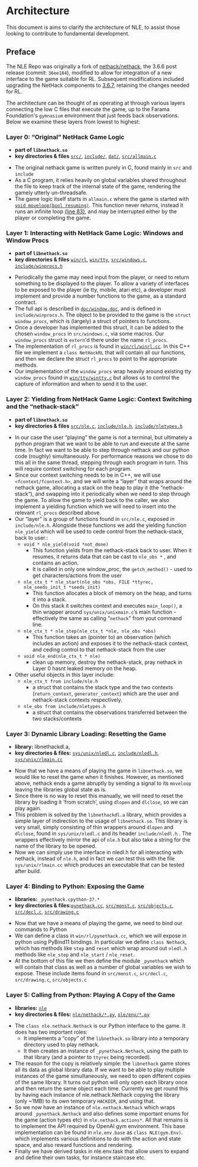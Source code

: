 # Architecture

This document is aims to clarify the architecture of NLE, to assist those
looking to contribute to fundamental development.

## Preface

The NLE Repo was originally a fork of [nethack/nethack](https://github.com/NetHack/NetHack/releases/tag/NetHack-3.6.6_PostRelease),
the 3.6.6 post release (commit: `36ee184`), modified to allow for integration of
a new interface to the game suitable for RL. Subsequent modifications included
upgrading the NetHack components to [3.6.7](https://github.com/NetHack/NetHack/releases/tag/NetHack-3.6.7_Released), retaining
the changes needed for RL.

The architecture can be thought of as operating at through various layers connecting 
the low C files that execute the game, up to the Farama Foundation's `gymnasium` environment 
that just feeds back observations. Below we examine these layers from lowest to highest:


### Layer 0: “Original” NetHack Game Logic

- **part of `libnethack.so`**
- **key directories & files** [`src/`](https://github.com/heiner/nle/blob/main/src),
[`include/`](https://github.com/heiner/nle/blob/main/include),
[`dat/`](https://github.com/heiner/nle/blob/main/dat),
[`src/allmain.c`](https://github.com/heiner/nle/blob/main/src/allmain.c)


* The original nethack game is written purely in C, found mainly in `src` and
`include`
* As a C program, it relies heavily on global variables shared throughout the
file to keep track of the internal state of the game, rendering the gamely
utterly un-threadsafe.
* The game logic itself starts in  `allmain.c`  where the game is started with
[`void moveloop(bool resuming)`](https://github.com/heiner/nle/blob/main/src/allmain.c#L23).
This function never returns, instead it runs an infinite loop
[(line 83)](https://github.com/heiner/nle/blob/main/src/allmain.c#L83),
and may be interrupted either by the player or completing the game.

### Layer 1: Interacting with NetHack Game Logic: Windows and Window Procs

- **part of `libnethack.so`**
- **key directories & files** [`win/rl`](https://github.com/heiner/nle/blob/main/win/rl),
[`win/tty`](https://github.com/heiner/nle/blob/main/win/tty),
[`src/windows.c`](https://github.com/heiner/nle/blob/main/src/windows.c),
[`include/winprocs.h`](https://github.com/heiner/nle/blob/main/include/winprocs.h)


* Periodically the game may need input from the player, or need to return
something to be displayed to the player. To allow a variety of interfaces to be
exposed to the player (ie tty, mobile, atari etc), a developer must implement
and provide a number functions to the game, as a standard contract.
* The full api is described in
[`doc/window.doc`](https://github.com/heiner/nle/blob/main/doc/window.doc),
and is defined in `include/winprocs.h`. The object to be provided to the game is the
`struct window_procs`, which is (largely) a struct of pointers to functions.
* Once a developer has implemented this struct, it can be added to the chosen
`window_procs` in `src/windows.c`, via some macros. Our `window_procs` struct
is `extern`'d there under the name `rl_procs`.
* The implementation of `rl_procs` is found in
[`win/rl/winrl.cc`](https://github.com/heiner/nle/blob/main/win/rl/winrl.cc).
In this C++ file we implement a `class NetHackRL` that will contain all our
functions, and then we declare the struct `rl_procs` to point to the appropriate
methods.
* Our implementation of the `window_procs` wrap heavily around existing tty
`window_procs` found in
[`win/tty/wintty.c`](https://github.com/heiner/nle/blob/main/win/tty/wintty.c)
but allows us to control the capture of information and when to send it to the
user.

### Layer 2: Yielding from NetHack Game Logic: Context Switching and the “nethack-stack”

- **part of `libnethack.so`**
- **key directories & files** [`src/nle.c`](https://github.com/heiner/nle/blob/main/src/nle.c),
[`include/nle.h`](https://github.com/heiner/nle/blob/main/include/nle.h),
[`include/nletypes.h`](https://github.com/heiner/nle/blob/main/include/nletypes.h)


* In our case the user “playing” the game is not a terminal, but ultimately a
python program that we want to be able to run and execute at the same time. In
fact we want to be able to step through nethack and our python code (roughly)
simultaneously.  For performance reasons we chose to do this all in the same
thread, stepping through each program in turn. This will require context
switching for each program.
* Since our context switching needs to be in C++,  we will use
`<fcontext/fcontext.h>`, and we will write a “layer” that wraps around the
nethack game, allocating a stack on the heap to play it (the “nethack-stack“),
and swapping into it periodically when we need to step through the game. To
allow the game to yield back to the caller, we also implement a yielding
function which we will need to insert into the relevant `rl_procs` described
above.
* Our “layer” is a group of functions found in `src/nle.c`, exposed in
`include/nle.h`.  Alongside these functions we add the yielding function
`nle_yield` which will be used to cede control from the nethack-stack, back to
user.:
    * `void * nle_yield(void *not_done)`
        * This function yields from the nethack-stack back to user. When it
        resumes, it returns data that can be cast to `nle_obs *` , and contains
        an action.
        * It is called in only one window_proc, the `getch_method()`  - used to
        get characters/actions from the user
    * `nle_ctx_t * nle_start(nle_obs *obs, FILE *ttyrec, nle_seeds_init_t *seeds_init)`
        * This function allocates a block of memory on the heap, and turns it
        into a stack.
        * On this stack it switches context and executes `main_loop()`, a thin
        wrapper around `sys/unix/unixmain.c`’s main function - effectively the
        same as calling "`nethack`" from yout command line.
    * `nle_ctx_t * nle_step(nle_ctx_t *nle, nle_obs *obs)`
        * This function takes an (pointer to) an observation (which includes an
        action) and exposes it to the nethack-stack context, and ceding control
        to that nethack-stack from the user
    * `void nle_end(nle_ctx_t * nle)`
        * clean up memory, destroy the nethack-stack, pray nethack in Layer 0
        hasnt leaked memory on the heap.
* Other useful objects in this layer include:
    * `nle_ctx_t from include/nle.h`
        * a struct that contains the stack type and the two contexts
        (`return_context`, `generator_context`) which are the user and
        nethack-stack contexts respectively.
    * `nle_obs from include/nletypes.h`
        * a struct that contains the observations transferred between the two
        stacks/contexts

### Layer 3: Dynamic Library Loading: Resetting the Game

- **library:** libnethackdl.a,
- **key directories & files:** [`sys/unix/nledl.c`](https://github.com/heiner/nle/blob/main/sys/unix/nledl.c),
[`include/nledl.h`](https://github.com/heiner/nle/blob/main/include/nledl.h),
[`sys/unix/rlmain.cc`](https://github.com/heiner/nle/blob/main/sys/unix/rlmain.cc)


* Now that we have a means of playing the game in `libnethack.so`, we would
like to reset the game when it finishes.  However, as mentioned above, nethack
ends a game abruptly by sending a signal to its `moveloop` leaving the libraries
global state as is.
* Since there is no way to reset this manually, we will need to reset the
library by loading it ‘from scratch’, using `dlopen` and `dlclose`, so we can play
again.
* This problem is solved by the `libnethackdl.a` library, which provides a simple
layer of indirection to the usage of `libnethack.so`. This library is very small,
simply consisting of thin wrappers around `dlopen` and `dlclose`, found in
`sys/unix/nledl.c` and its header `include/nledl.h` . The wrappers effectively
mirror the api of `nle.h` but also take a string for the name of the library to
be opened.
* Now we can simply use the interface in nledl.h for all interacting with
nethack, instead of `nle.h`, and in fact we can test this with the file
`sys/unix/rlmain.cc` which produces an executable that can be tested after build.

### Layer 4: Binding to Python: Exposing the Game

- **libraries:** `_pynethack.cpython-37.*`
- **key directories & files:**[`pynethack.cc`](https://github.com/heiner/nle/blob/main/win/rl/pynethack.cc),
[`src/monst.c`](https://github.com/heiner/nle/blob/main/src/monst.c),
[`src/objects.c`](https://github.com/heiner/nle/blob/main/src/objects.c),
[`src/decl.c`](https://github.com/heiner/nle/blob/main/src/decl.c),
[`src/drawing.c`](https://github.com/heiner/nle/blob/main/src/drawing.c)


* Now that we have a means of playing the game, we need to bind our commands to
Python
* We can define a class in `win/rl/pynethack.cc`, which we will expose in python
using PyBind11 bindings. In particular we define `class Nethack`, which has
methods like `step` and `reset` which wrap around out `nledl.h` methods like
`nle_step` and `nle_start` / `nle_reset`.
* At the bottom of this file we then define the module `_pynethack` which will
contain that class as well as a number of global variables we wish to expose.
These include items found in `src/monst.c`, `src/decl.c`, `src/drawing.c`,
`src/objects.c`

### Layer 5: Calling from Python: Playing A Copy of the Game

- **libraries:** [`nle`](https://github.com/heiner/nle/blob/main/nle)
- **key directories & files:** [`nle/nethack/*.py`](https://github.com/heiner/nle/blob/main/nle/nethack),
[`nle/env/*.py`](https://github.com/heiner/nle/blob/main/nle/env)


* The `class nle.nethack.Nethack` is our Python interface to the game. It does
has two important roles:
    - It implements a “copy” of the `libnethack.so` library into a temporary
    directory used to play nethack.
    -  It then creates an instance of `_pynethack.Nethack`, using the path to
    that library (and a pointer to `ttyrec` being recorded).
* The reason for the copy is relatively simple: the `libnethack` game stores all
its data as global library data. If we want to be able to play multiple
instances of the game simultaneously, we need to open different copies of the
same library. It turns out python will only open each library once and then
return the same object each time. Currently we get round this by having each
instance of nle.nethack.Nethack copying the library (only ~1MB) to its own
temporary `HACKDIR`, and using that.
* So we now have an instance of `nle.nethack.Nethack` which wraps around
`_pynethack.Nethack` and also defines some important enums for the game (action
types etc) in `nle.nethack.actions*`. All that remains is to implement the API
required by OpenAI gym environment. This base implementation can be found in
`nle.env.base`   as `class NLE(gym.Env)`. which implements various definitions to
do with the action and state space, and also reward functions and rendering.
* Finally we have derived tasks in nle.env.task that allow users to expand and
define their own tasks, for instance staircase etc.
